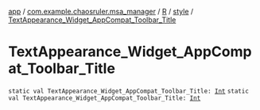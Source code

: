 [app](../../../index.md) / [com.example.chaosruler.msa_manager](../../index.md) / [R](../index.md) / [style](index.md) / [TextAppearance_Widget_AppCompat_Toolbar_Title](.)

# TextAppearance_Widget_AppCompat_Toolbar_Title

`static val TextAppearance_Widget_AppCompat_Toolbar_Title: `[`Int`](https://kotlinlang.org/api/latest/jvm/stdlib/kotlin/-int/index.html)
`static val TextAppearance_Widget_AppCompat_Toolbar_Title: `[`Int`](https://kotlinlang.org/api/latest/jvm/stdlib/kotlin/-int/index.html)